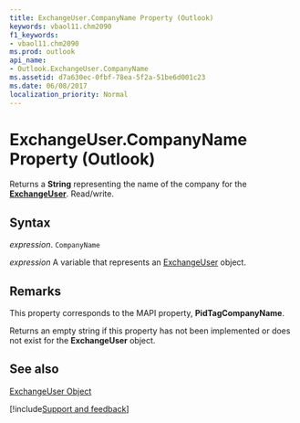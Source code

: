 ```yaml
---
title: ExchangeUser.CompanyName Property (Outlook)
keywords: vbaol11.chm2090
f1_keywords:
- vbaol11.chm2090
ms.prod: outlook
api_name:
- Outlook.ExchangeUser.CompanyName
ms.assetid: d7a630ec-0fbf-78ea-5f2a-51be6d001c23
ms.date: 06/08/2017
localization_priority: Normal
---
```



# ExchangeUser.CompanyName Property (Outlook)

Returns a  **String** representing the name of the company for the **[ExchangeUser](Outlook.ExchangeUser.md)**. Read/write.


## Syntax

_expression_. `CompanyName`

_expression_ A variable that represents an [ExchangeUser](./Outlook.ExchangeUser.md) object.


## Remarks

This property corresponds to the MAPI property,  **PidTagCompanyName**.

 Returns an empty string if this property has not been implemented or does not exist for the **ExchangeUser** object.


## See also


[ExchangeUser Object](Outlook.ExchangeUser.md)

[!include[Support and feedback](~/includes/feedback-boilerplate.md)]